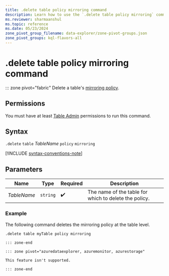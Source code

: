 ```yaml
---
title: .delete table policy mirroring command
description: Learn how to use the `.delete table policy mirroring` command to delete a table's  logical copy.
ms.reviewer: sharmaanshul
ms.topic: reference
ms.date: 05/23/2024
zone_pivot_group_filename: data-explorer/zone-pivot-groups.json
zone_pivot_groups: kql-flavors-all
---
```

# .delete table policy mirroring command

::: zone pivot="fabric"
Delete a table's [mirroring policy](mirroring-policy.md).

## Permissions

You must have at least [Table Admin](access-control/role-based-access-control.md) permissions to run this command.

## Syntax

`.delete` `table` *TableName* `policy` `mirroring`

[!INCLUDE [syntax-conventions-note](../../includes/syntax-conventions-note.md)]

## Parameters

|Name|Type|Required|Description|
|--|--|--|--|
|*TableName*| `string` | :heavy_check_mark:|The name of the table for which to delete the policy.|

### Example

The following command deletes the mirroring policy at the table level.

```kusto
.delete table myTable policy mirroring

::: zone-end

::: zone pivot="azuredataexplorer, azuremonitor, azurestorage"

This feature isn't supported.

::: zone-end
